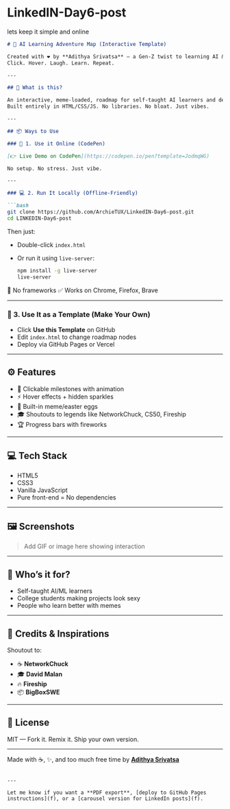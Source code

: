 # LinkedIN-Day6-post

lets keep it simple and online


````markdown
# 🚀 AI Learning Adventure Map (Interactive Template)

Created with ❤️ by **Adithya Srivatsa** — a Gen-Z twist to learning AI & DevOps.  
Click. Hover. Laugh. Learn. Repeat.

---

## 🌈 What is this?

An interactive, meme-loaded, roadmap for self-taught AI learners and devs.  
Built entirely in HTML/CSS/JS. No libraries. No bloat. Just vibes.

---

## 📦 Ways to Use

### 🔗 1. Use it Online (CodePen)

[👉 Live Demo on CodePen](https://codepen.io/pen?template=JodmqWG)

No setup. No stress. Just vibe.

---

### 💻 2. Run It Locally (Offline-Friendly)

```bash
git clone https://github.com/ArchieTUX/LinkedIN-Day6-post.git
cd LINKEDIN-Day6-post
````

Then just:

* Double-click `index.html`
* Or run it using `live-server`:

  ```bash
  npm install -g live-server
  live-server
  ```

🚫 No frameworks
✅ Works on Chrome, Firefox, Brave

---

### 🧬 3. Use It as a Template (Make Your Own)

* Click **Use this Template** on GitHub
* Edit `index.html` to change roadmap nodes
* Deploy via GitHub Pages or Vercel

---

## ⚙️ Features

* 🎯 Clickable milestones with animation
* ⚡ Hover effects + hidden sparkles
* 🤯 Built-in meme/easter eggs
* 🎓 Shoutouts to legends like NetworkChuck, CS50, Fireship
* 🏆 Progress bars with fireworks

---

## 💻 Tech Stack

* HTML5
* CSS3
* Vanilla JavaScript
* Pure front-end = No dependencies

---

## 🖼️ Screenshots

> Add GIF or image here showing interaction

---

## 🧠 Who’s it for?

* Self-taught AI/ML learners
* College students making projects look sexy
* People who learn better with memes

---

## 👑 Credits & Inspirations

Shoutout to:

* ☕ **NetworkChuck**
* 🎓 **David Malan**
* 🔥 **Fireship**
* 📦 **BigBoxSWE**

---

## 📄 License

MIT — Fork it. Remix it. Ship your own version.

---

Made with ☕, ✨, and too much free time by [**Adithya Srivatsa**](https://linkedin.com/in/...)

```

---

Let me know if you want a **PDF export**, [deploy to GitHub Pages instructions](f), or a [carousel version for LinkedIn posts](f).
```

